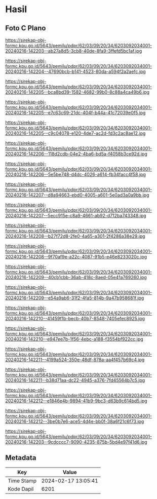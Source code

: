 # Hasil

## Foto C Plano

https://sirekap-obj-formc.kpu.go.id/5643/pemilu/pdpr/62/03/09/20/34/6203092034001-20240216-142203--ab27a8d5-3cb8-40de-8fa9-3ffefd5bc1af.jpg

https://sirekap-obj-formc.kpu.go.id/5643/pemilu/pdpr/62/03/09/20/34/6203092034001-20240216-142204--47690bcb-b141-4523-80da-a594f2a2aefc.jpg

https://sirekap-obj-formc.kpu.go.id/5643/pemilu/pdpr/62/03/09/20/34/6203092034001-20240216-142205--bca8bd39-1582-4682-99b0-8c88a4ca49b6.jpg

https://sirekap-obj-formc.kpu.go.id/5643/pemilu/pdpr/62/03/09/20/34/6203092034001-20240216-142205--e7c63c69-21dc-404f-b44a-41c72039e0f5.jpg

https://sirekap-obj-formc.kpu.go.id/5643/pemilu/pdpr/62/03/09/20/34/6203092034001-20240216-142205--c9c04078-e120-4de7-ac2d-fd3c2ac8ae12.jpg

https://sirekap-obj-formc.kpu.go.id/5643/pemilu/pdpr/62/03/09/20/34/6203092034001-20240216-142206--118d2cdb-04e2-4ba6-bd5a-f4058b3ce92d.jpg

https://sirekap-obj-formc.kpu.go.id/5643/pemilu/pdpr/62/03/09/20/34/6203092034001-20240216-142206--5e5be748-d4dc-4026-a614-fb34facc4f58.jpg

https://sirekap-obj-formc.kpu.go.id/5643/pemilu/pdpr/62/03/09/20/34/6203092034001-20240216-142207--d8a94663-ebd0-4005-a601-5e0ad3a0a9bb.jpg

https://sirekap-obj-formc.kpu.go.id/5643/pemilu/pdpr/62/03/09/20/34/6203092034001-20240216-142207--5ecc915e-c8a9-4661-ab92-d712ba743348.jpg

https://sirekap-obj-formc.kpu.go.id/5643/pemilu/pdpr/62/03/09/20/34/6203092034001-20240216-142208--b27f72d8-2fe0-4a65-a301-2f4286a38e29.jpg

https://sirekap-obj-formc.kpu.go.id/5643/pemilu/pdpr/62/03/09/20/34/6203092034001-20240216-142208--9f70af9e-a22c-4087-91b5-e46e8233020c.jpg

https://sirekap-obj-formc.kpu.go.id/5643/pemilu/pdpr/62/03/09/20/34/6203092034001-20240216-142209--40cb1cbb-36ab-418c-8aed-05e41a769260.jpg

https://sirekap-obj-formc.kpu.go.id/5643/pemilu/pdpr/62/03/09/20/34/6203092034001-20240216-142209--e54a9ab6-31f2-4fa5-814b-9a47b958681f.jpg

https://sirekap-obj-formc.kpu.go.id/5643/pemilu/pdpr/62/03/09/20/34/6203092034001-20240216-142210--41459f1b-becb-40b7-8548-7405efec8925.jpg

https://sirekap-obj-formc.kpu.go.id/5643/pemilu/pdpr/62/03/09/20/34/6203092034001-20240216-142210--e947ee7b-1f56-4ebc-a188-f3554bf922cc.jpg

https://sirekap-obj-formc.kpu.go.id/5643/pemilu/pdpr/62/03/09/20/34/6203092034001-20240216-142211--4199a524-350e-48df-878a-aa4f457b69c4.jpg

https://sirekap-obj-formc.kpu.go.id/5643/pemilu/pdpr/62/03/09/20/34/6203092034001-20240216-142211--b38d71aa-dc22-4945-a376-7fd45564b7c5.jpg

https://sirekap-obj-formc.kpu.go.id/5643/pemilu/pdpr/62/03/09/20/34/6203092034001-20240216-142212--e1846e4b-9894-41b9-9bc3-d63b9c614bd5.jpg

https://sirekap-obj-formc.kpu.go.id/5643/pemilu/pdpr/62/03/09/20/34/6203092034001-20240216-142212--3be0b7e6-ace5-4d4e-bb0f-38a6f21c6f73.jpg

https://sirekap-obj-formc.kpu.go.id/5643/pemilu/pdpr/62/03/09/20/34/6203092034001-20240216-142203--9cdcccc7-9090-4235-875b-5bd4e97f41d6.jpg


## Metadata

| Key        | Value               |
| ---------- | ------------------- |
| Time Stamp | 2024-02-17 13:05:41 |
| Kode Dapil | 6201                |



